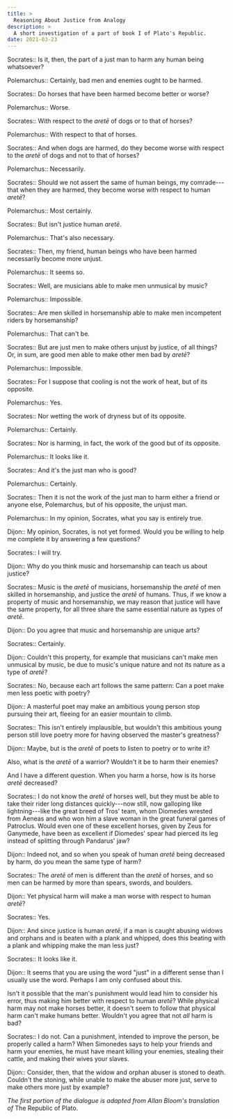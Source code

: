 ```yaml
---
title: >
  Reasoning About Justice from Analogy
description: >
  A short investigation of a part of book I of Plato's Republic.
date: 2021-03-23
---
```


Socrates:: Is it, then, the part of a just man to harm any human being whatsoever?

Polemarchus:: Certainly, bad men and enemies ought to be harmed.

Socrates:: Do horses that have been harmed become better or worse?

Polemarchus:: Worse.

Socrates:: With respect to the _aretē_ of dogs or to that of horses?

Polemarchus:: With respect to that of horses.

Socrates:: And when dogs are harmed, do they become worse with respect to the _aretē_ of dogs and not to that of horses?

Polemarchus:: Necessarily.

Socrates:: Should we not assert the same of human beings, my comrade---that when they are harmed, they become worse with respect to human _aretē_?

Polemarchus:: Most certainly.

Socrates:: But isn't justice human _aretē_.

Polemarchus:: That's also necessary.

Socrates:: Then, my friend, human beings who have been harmed necessarily become more unjust.

Polemarchus:: It seems so.

Socrates:: Well, are musicians able to make men unmusical by music?

Polemarchus:: Impossible.

Socrates:: Are men skilled in horsemanship able to make men incompetent riders by horsemanship?

Polemarchus:: That can't be.

Socrates:: But are just men to make others unjust by justice, of all things? Or, in sum, are good men able to make other men bad by _aretē_?

Polemarchus:: Impossible.

Socrates:: For I suppose that cooling is not the work of heat, but of its opposite.

Polemarchus:: Yes.

Socrates:: Nor wetting the work of dryness but of its opposite.

Polemarchus:: Certainly.

Socrates:: Nor is harming, in fact, the work of the good but of its opposite.

Polemarchus:: It looks like it.

Socrates:: And it's the just man who is good?

Polemarchus:: Certainly.

Socrates:: Then it is not the work of the just man to harm either a friend or anyone else, Polemarchus, but of his opposite, the unjust man.

Polemarchus:: In my opinion, Socrates, what you say is entirely true.

Dijon:: My opinion, Socrates, is not yet formed. Would you be willing to help me complete it by answering a few questions?

Socrates:: I will try.

Dijon:: Why do you think music and horsemanship can teach us about justice?

Socrates:: Music is the _aretē_ of musicians, horsemanship the _aretē_ of men skilled in horsemanship, and justice the _aretē_ of humans. Thus, if we know a property of music and horsemanship, we may reason that justice will have the same property, for all three share the same essential nature as types of _aretē_.

Dijon:: Do you agree that music and horsemanship are unique arts?

Socrates:: Certainly.

Dijon:: Couldn't this property, for example that musicians can't make men unmusical by music, be due to music's unique nature and not its nature as a type of _aretē_?

Socrates:: No, because each art follows the same pattern: Can a poet make men less poetic with poetry?

Dijon:: A masterful poet may make an ambitious young person stop pursuing their art, fleeing for an easier mountain to climb.

Socrates:: This isn't entirely implausible, but wouldn't this ambitious young person still love poetry more for having observed the master's greatness?

Dijon:: Maybe, but is the _aretē_ of poets to listen to poetry or to write it?

Also, what is the _aretē_ of a warrior? Wouldn't it be to harm their enemies?

And I have a different question. When you harm a horse, how is its horse _aretē_ decreased?

Socrates:: I do not know the _aretē_ of horses well, but they must be able to take their rider long distances quickly---now still, now galloping like lightning---like the great breed of Tros' team, whom Diomedes wrested from Aeneas and who won him a slave woman in the great funeral games of Patroclus. Would even one of these excellent horses, given by Zeus for Ganymede, have been as excellent if Diomedes' spear had pierced its leg instead of splitting through Pandarus' jaw?

Dijon:: Indeed not, and so when you speak of human _aretē_ being decreased by harm, do you mean the same type of harm?

Socrates:: The _aretē_ of men is different than the _aretē_ of horses, and so men can be harmed by more than spears, swords, and boulders.

Dijon:: Yet physical harm will make a man worse with respect to human _aretē_?

Socrates:: Yes.

Dijon:: And since justice is human _aretē_, if a man is caught abusing widows and orphans and is beaten with a plank and whipped, does this beating with a plank and whipping make the man less just?

Socrates:: It looks like it.

Dijon:: It seems that you are using the word "just" in a different sense than I usually use the word. Perhaps I am only confused about this.

Isn't it possible that the man's punishment would lead him to consider his error, thus making him better with respect to human _aretē_? While physical harm may not make horses better, it doesn't seem to follow that physical harm can't make humans better. Wouldn't you agree that not _all_ harm is bad?

Socrates:: I do not. Can a punishment, intended to improve the person, be properly called a harm? When Simonedes says to help your friends and harm your enemies, he must have meant killing your enemies, stealing their cattle, and making their wives your slaves.

Dijon:: Consider, then, that the widow and orphan abuser is stoned to death. Couldn't the stoning, while unable to make the abuser more just, serve to make others more just by example?

*The first portion of the dialogue is adapted from Allan Bloom's translation of* The Republic of Plato.
